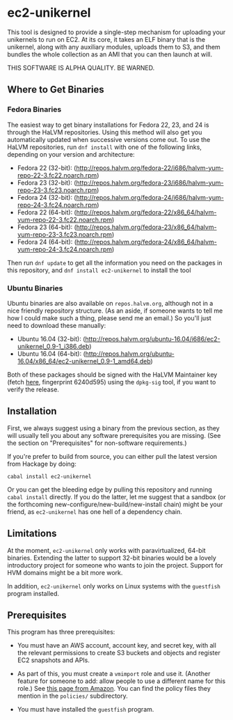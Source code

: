 # ec2-unikernel

This tool is designed to provide a single-step mechanism for uploading
your unikernels to run on EC2. At its core, it takes an ELF binary that
is the unikernel, along with any auxiliary modules, uploads them to S3,
and them bundles the whole collection as an AMI that you can then launch
at will.

THIS SOFTWARE IS ALPHA QUALITY. BE WARNED.

## Where to Get Binaries

### Fedora Binaries

The easiest way to get binary installations for Fedora 22, 23, and 24
is through the HaLVM repositories. Using this method will also get you
automatically updated when successive versions come out. To use the
HaLVM repositories, run `dnf install` with one of the following links,
depending on your version and architecture:

  * Fedora 22 (32-bit):
    (http://repos.halvm.org/fedora-22/i686/halvm-yum-repo-22-3.fc22.noarch.rpm)
  * Fedora 23 (32-bit):
    (http://repos.halvm.org/fedora-23/i686/halvm-yum-repo-23-3.fc23.noarch.rpm)
  * Fedora 24 (32-bit):
    (http://repos.halvm.org/fedora-24/i686/halvm-yum-repo-24-3.fc24.noarch.rpm)
  * Fedora 22 (64-bit):
    (http://repos.halvm.org/fedora-22/x86_64/halvm-yum-repo-22-3.fc22.noarch.rpm)
  * Fedora 23 (64-bit):
    (http://repos.halvm.org/fedora-23/x86_64/halvm-yum-repo-23-3.fc23.noarch.rpm)
  * Fedora 24 (64-bit):
    (http://repos.halvm.org/fedora-24/x86_64/halvm-yum-repo-24-3.fc24.noarch.rpm)

Then run `dnf update` to get all the information you need on the
packages in this repository, and `dnf install ec2-unikernel` to install
the tool

### Ubuntu Binaries

Ubuntu binaries are also available on `repos.halvm.org`, although not
in a nice friendly repository structure. (As an aside, if someone wants
to tell me how I could make such a thing, please send me an email.) So
you'll just need to download these manually:

  * Ubuntu 16.04 (32-bit):
    (http://repos.halvm.org/ubuntu-16.04/i686/ec2-unikernel_0.9-1_i386.deb)
  * Ubuntu 16.04 (64-bit):
    (http://repos.halvm.org/ubuntu-16.04/x86_64/ec2-unikernel_0.9-1_amd64.deb)

Both of these packages should be signed with the HaLVM Maintainer key (fetch
[here](http://repos.halvm.org/RPM-GPG-KEY-HaLVM), fingerprint 6240d595) using
the `dpkg-sig` tool, if you want to verify the release.

## Installation

First, we always suggest using a binary from the previous section, as
they will usually tell you about any software prerequisites you are
missing. (See the section on "Prerequisites" for non-software requirements.)

If you're prefer to build from source, you can either pull the latest
version from Hackage by doing:

```
cabal install ec2-unikernel
```

Or you can get the bleeding edge by pulling this repository and running
`cabal install` directly. If you do the latter, let me suggest that a
sandbox (or the forthcoming new-configure/new-build/new-install chain)
might be your friend, as `ec2-unikernel` has one hell of a dependency
chain.

## Limitations

At the moment, `ec2-unikernel` only works with paravirtualized, 64-bit
binaries. Extending the latter to support 32-bit binaries would be a
lovely introductory project for someone who wants to join the project.
Support for HVM domains might be a bit more work.

In addition, `ec2-unikernel` only works on Linux systems with the `guestfish`
program installed.

## Prerequisites

This program has three prerequisites:

  * You must have an AWS account, account key, and secret key, with all
    the relevant permissions to create S3 buckets and objects and register
    EC2 snapshots and APIs.

  * As part of this, you must create a `vmimport` role and use it. (Another
    feature for someone to add: allow people to use a different name for
    this role.) See [this page from
Amazon](https://docs.aws.amazon.com/AWSEC2/latest/UserGuide/VMImportPrerequisites.html#vmimport-service-role).
You can find the policy files they mention in the `policies/` subdirectory.

  * You must have installed the `guestfish` program.

